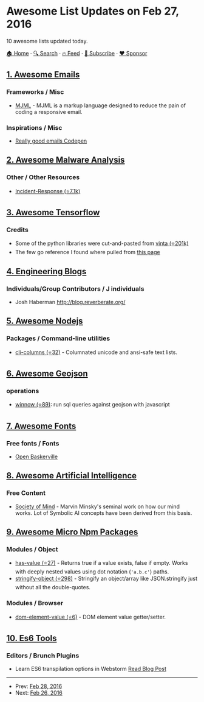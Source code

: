 # Awesome List Updates on Feb 27, 2016

10 awesome lists updated today.

[🏠 Home](/README.md) · [🔍 Search](https://www.trackawesomelist.com/search/) · [🔥 Feed](https://www.trackawesomelist.com/rss.xml) · [📮 Subscribe](https://trackawesomelist.us17.list-manage.com/subscribe?u=d2f0117aa829c83a63ec63c2f&id=36a103854c) · [❤️  Sponsor](https://github.com/sponsors/theowenyoung)



## [1. Awesome Emails](/content/jonathandion/awesome-emails/README.md)

### Frameworks / Misc

*   [MJML](https://mjml.io) - MJML is a markup language designed to reduce the pain of coding a responsive email.

### Inspirations / Misc

*   [Really good emails Codepen](http://codepen.io/reallygoodemails/)

## [2. Awesome Malware Analysis](/content/rshipp/awesome-malware-analysis/README.md)

### Other / Other Resources

*   [Incident-Response (⭐7.1k)](https://github.com/meirwah/awesome-incident-response)

## [3. Awesome Tensorflow](/content/jtoy/awesome-tensorflow/README.md)

### Credits

*   Some of the python libraries were cut-and-pasted from [vinta (⭐201k)](https://github.com/vinta/awesome-python)
*   The few go reference I found where pulled from [this page](https://code.google.com/p/go-wiki/wiki/Projects#Machine_Learning)

## [4. Engineering Blogs](/content/kilimchoi/engineering-blogs/README.md)

### Individuals/Group Contributors / J individuals

*   Josh Haberman <http://blog.reverberate.org/>

## [5. Awesome Nodejs](/content/sindresorhus/awesome-nodejs/README.md)

### Packages / Command-line utilities

*   [cli-columns (⭐32)](https://github.com/shannonmoeller/cli-columns) - Columnated unicode and ansi-safe text lists.

## [6. Awesome Geojson](/content/tmcw/awesome-geojson/README.md)

### operations

*   [winnow (⭐89)](https://github.com/dmfenton/winnow): run sql queries against geojson with javascript

## [7. Awesome Fonts](/content/brabadu/awesome-fonts/README.md)

### Free fonts / Fonts

*   [Open Baskerville](http://klepas.org/openbaskerville/)

## [8. Awesome Artificial Intelligence](/content/owainlewis/awesome-artificial-intelligence/README.md)

### Free Content

*   [Society of Mind](http://aurellem.org/society-of-mind/index.html) - Marvin Minsky's seminal work on how our mind works. Lot of Symbolic AI concepts have been derived from this basis.

## [9. Awesome Micro Npm Packages](/content/parro-it/awesome-micro-npm-packages/README.md)

### Modules / Object

*   [has-value (⭐27)](https://github.com/jonschlinkert/has-value) - Returns true if a value exists, false if empty. Works with deeply nested values using dot notation (`'a.b.c'`) paths.
*   [stringify-object (⭐298)](https://github.com/yeoman/stringify-object) - Stringify an object/array like JSON.stringify just without all the double-quotes.

### Modules / Browser

*   [dom-element-value (⭐6)](https://github.com/crysalead-js/dom-element-value) - DOM element value getter/setter.

## [10. Es6 Tools](/content/addyosmani/es6-tools/README.md)

### Editors / Brunch Plugins

*   Learn ES6 transpilation options in Webstorm [Read Blog Post](http://blog.jetbrains.com/webstorm/2015/05/ecmascript-6-in-webstorm-transpiling/)

---

- Prev: [Feb 28, 2016](/content/2016/02/28/README.md)
- Next: [Feb 26, 2016](/content/2016/02/26/README.md)